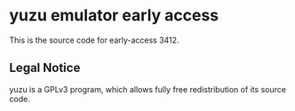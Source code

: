 yuzu emulator early access
=============

This is the source code for early-access 3412.

## Legal Notice

yuzu is a GPLv3 program, which allows fully free redistribution of its source code.